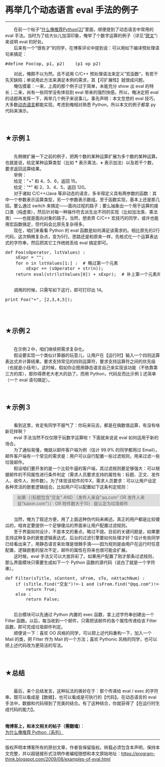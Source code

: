 # 再举几个动态语言 eval 手法的例子 

-----

<div class="post-body entry-content">
　　在前一个帖子“<a href="../../2009/08/why-choose-python-2-dynamic.md">什么俺推荐Python[2]</a>”里面，顺便提到了动态语言中常用的 eval 手法。当时为了给大伙儿加深印象，俺举了个数字运算的例子（详见“<a href="../../2009/08/why-choose-python-2-dynamic.md" target="_blank">原文</a>”）来说明 eval 的好处。<a name="more"></a><br/>
　　后来有一个“很有才”的同学，在博客评论中提到说：可以用如下编译预处理语句来搞定：<br/>
<div class="source"><pre><span class="k">#define</span><span class="cp"> Foo(op, p1, p2)    (p1 op p2)</span>
</pre></div>　　对此，俺颇不以为然。且不说用 C/C++ 预处理语法来定义”宏函数“，有若干先天缺陷；单说用此方法来满足本例的需求，其【可扩展性】就很成问题。<br/>
　　俺估摸着：一来，上周的那个例子过于简单，未能充分 show 出 eval 的特长；二来，尚有一些同学没有体验到 eval 带来的强烈快感。所以，俺决定把 eval 的话题再发挥一下，再举几个例子来说事儿。事先声明：本文忽悠的 eval 技巧，大多数<a href="https://en.wikipedia.org/wiki/Dynamic_programming_language" rel="nofollow" target="_blank">动态语言</a>都能实现。考虑到俺相对熟悉 Python，所以本文的例子都拿 py 代码来演示。<br/>
<br/>
<br/>
<h2>★示例１</h2><br/>
　　先稍微扩展一下之前的例子，把两个数的某种运算扩展为多个数的某种运算。也就是说，给定某种运算类型（比如 <b>*</b> 表示乘法、<b>+</b> 表示加法）以及若干个数，要求返回运算结果。<br/>
　　举例：<br/>
　　给定："+" 和 4、5、6，返回 15。<br/>
　　给定："*" 和 2、3、4、5，返回 120。<br/>
　　对于诸如 C/C++/Java 等非动态的语言，多半得定义具有两参数的函数：其中一个参数表示运算类型，另一个参数表示数组。至于函数实现，基本上还是那几招。要么通过 switch 来搞定——面向过程的路子；要么抽象出一个用于运算的接口类（纯虚类），然后针对每一种操作符去派生出不同的实现（比如加法类、乘法类）——也就是面向对象的路子。当然，想卖弄 C/C++ 宏技巧的同学，或许也能用宏函数搞定，但代码会比原先复杂得多。<br/>
　　现在，咱们来看看 Python 的 eval 函数是如何满足该需求的。相比原先的2行代码，这次稍微复杂点，变为5行。思路还是和原来一样，先格式化一个运算表达式的字符串，然后把其它工作统统丢给 eval 搞定即可。<br/>
<div class="source"><pre><span class="k">def</span> <span class="nf">Foo</span><span class="p">(</span><span class="n">sOperator</span><span class="p">,</span> <span class="n">lstValues</span><span class="p">)</span> <span class="p">:</span>
    <span class="n">sExpr</span> <span class="o">=</span> <span class="s">""</span><span class="p">;</span>
    <span class="k">for</span> <span class="n">n</span> <span class="ow">in</span> <span class="n">lstValues</span><span class="p">[</span><span class="mi">1</span><span class="p">:]</span> <span class="p">:</span>  <span class="c"># 略过第一个元素</span>
        <span class="n">sExpr</span> <span class="o">+=</span> <span class="p">(</span><span class="n">sOperator</span> <span class="o">+</span> <span class="nb">str</span><span class="p">(</span><span class="n">n</span><span class="p">));</span>
    <span class="k">return</span> <span class="nb">eval</span><span class="p">(</span><span class="nb">str</span><span class="p">(</span><span class="n">lstValues</span><span class="p">[</span><span class="mi">0</span><span class="p">])</span> <span class="o">+</span> <span class="n">sExpr</span><span class="p">);</span>  <span class="c"># 补上第一个元素并求值</span>
</pre></div><br/>
　　调用的时候，只需写如下这行，即可打印出 14。<br/>
<div class="source"><pre><span class="k">print</span> <span class="n">Foo</span><span class="p">(</span><span class="s">"+"</span><span class="p">,</span> <span class="p">[</span><span class="mi">2</span><span class="p">,</span><span class="mi">3</span><span class="p">,</span><span class="mi">4</span><span class="p">,</span><span class="mi">5</span><span class="p">]);</span>
</pre></div><br/>
<br/>
<h2>★示例２</h2><br/>
　　在示例２中，咱们继续把需求复杂化。<br/>
　　假设要实现一个类似计算器的玩意儿，让用户在【运行时】输入一个四则运算表达式并计算结果。要求支持常见的四则运算符，要求支持运算符之间的优先级（也就是小括号）。这时候，假如你企图用静态语言自己来实现该功能（不依靠第三方的库），那你得费老大老大的劲了。而用 Python，代码反而比示例１还简单（一个 eval 语句搞定）。<br/>
<br/>
<br/>
<h2>★示例３</h2><br/>
　　看到这里，肯定有同学不服气了：你玩来玩去，都是在搞数值运算，有没有啥新花样啊？<br/>
　　eval 手法当然不仅仅限于玩数字运算啦！下面就来说说 eval 如何运用于新的场合。<br/>
　　为了通俗易懂，俺就以邮件客户端为例（估计 99.9% 的同学都用过 Email）。邮件客户端有一个常见的需求是：用户可以自行配置一些过滤规则，用来过滤一些垃圾邮件。<br/>
　　假设咱们要开发的是一个比较牛逼的客户端，其过滤规则要足够强大：可以根据邮件的不同属性进行条件判定（需求人员要求支持的属性有：标题、正文、发件人、收件人、附件数）。为了体现该软件的牛X，需求人员要求：可以让用户设定各种灵活的嵌套逻辑组合。比如用户可以配置如下这条判定规则：<br/>
<blockquote style="background-color:#DDD;">如果（（标题包含"交友" AND （发件人来自"qq.com" OR 发件人来自"kaixin.com"）） OR 附件数大于10） 就认定为垃圾邮件</blockquote><br/>
　　当然，俺为了叙述方便，用了上面这种伪代码来阐述。真正的用户都是比较傻瓜的，咱肯定要提供一个足够傻瓜的界面来让用户配置过滤规则。<br/>
　　至于界面如何设计，不是本文的重点，略过不提。目前的关键问题是，如果要支持这种复杂的嵌套逻辑表达式，后台的过滤引擎要如何处理才好？估计有些同学已经看出来了，用静态语言来处理是很棘手滴——因为规则是由用户在运行时任意配置，逻辑嵌套的层次不定，邮件的属性在将来也很可能会扩展。<br/>
　　这时候，eval 手法又可以大放异彩了。如果用户配置了刚才那条过滤规则，那么界面模块只需要生成如下一个 Python 函数的源代码（说白了就是一个字符串）。<br/>
<div class="source"><pre><span class="k">def</span> <span class="nf">Filter</span><span class="p">(</span><span class="n">sTitle</span><span class="p">,</span> <span class="n">sContent</span><span class="p">,</span> <span class="n">sFrom</span><span class="p">,</span> <span class="n">sTo</span><span class="p">,</span> <span class="n">nAttachNum</span><span class="p">)</span> <span class="p">:</span>
    <span class="k">if</span> <span class="p">(</span><span class="n">sTitle</span><span class="o">.</span><span class="n">find</span><span class="p">(</span><span class="s">"交友"</span><span class="p">)</span><span class="o">!=-</span><span class="mi">1</span> <span class="ow">and</span> <span class="p">(</span><span class="n">sFrom</span><span class="o">.</span><span class="n">find</span><span class="p">(</span><span class="s">"@qq.com"</span><span class="p">)</span><span class="o">!=-</span><span class="mi">1</span> <span class="ow">or</span> <span class="n">sTo</span><span class="o">.</span><span class="n">find</span><span class="p">(</span><span class="s">"@kaixin.com"</span><span class="p">)</span><span class="o">!=-</span><span class="mi">1</span><span class="p">))</span> <span class="ow">or</span> <span class="n">nAttacheNum</span><span class="o">&gt;</span><span class="mi">10</span> <span class="p">:</span>
        <span class="k">return</span> <span class="bp">True</span><span class="p">;</span>
    <span class="k">else</span> <span class="p">:</span>
        <span class="k">return</span> <span class="bp">False</span><span class="p">;</span>
</pre></div><br/>
　　后台模块可以先通过 Python 内置的 exec 函数，拿上述字符串创建出一个 Filter 函数。以后，每当收到一个邮件，只需把该邮件的各个属性传递给该 Filter 函数，即可完成垃圾邮件判定。<br/>
　　顺便说一下：喜欢 OO 风格的同学，可以把上述代码重构一下，加入一个 Mail 的类，把 Filter 作为 Mail 的一个方法；喜欢 Pythonic 风格的同学，也可以把上述代码改为更简洁的写法。<br/>
<br/>
<br/>
<h2>★总结</h2><br/>
　　最后，来个总结发言。这种玩法的奥妙在于：那个传递给 eval / exec 的字符串，既可以看成是【数据】，也可以看成是可执行的【代码】。在动态语言的 eval 手法中，数据和代码得到了完美的结合。有了这种结合，你就获得了【在运行时生成代码的能力】。<br/>
<br/>
<br/>
<b>俺博客上，和本文相关的帖子（需翻墙）</b>：<br/>
<a href="../../2009/08/why-choose-python-0-overview.md">为什么俺推荐 Python（系列）</a>
</div>


------------------------------------------------

版权声明本博客所有的原创文章，作者皆保留版权。转载必须包含本声明，保持本文完整，并以超链接形式注明作者编程随想和本文原始地址：https://program-think.blogspot.com/2009/08/examples-of-eval.html

